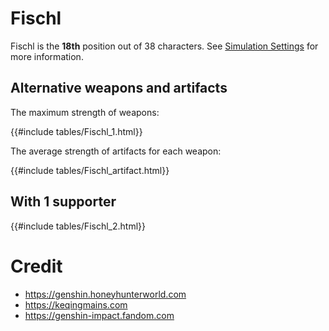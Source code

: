 # Fischl

Fischl is the **18th** position out of 38 characters. See [Simulation Settings](./simulation_settings.md) for more information.

## Alternative weapons and artifacts

The maximum strength of weapons:

{{#include tables/Fischl_1.html}}

The average strength of artifacts for each weapon:

{{#include tables/Fischl_artifact.html}}

## With 1 supporter

{{#include tables/Fischl_2.html}}

# Credit

- <https://genshin.honeyhunterworld.com>
- <https://keqingmains.com>
- <https://genshin-impact.fandom.com>
